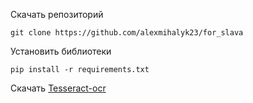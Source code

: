 Скачать репозиторий 

`git clone https://github.com/alexmihalyk23/for_slava`

Установить библиотеки 

`pip install -r requirements.txt`

Скачать [Tesseract-ocr](https://digi.bib.uni-mannheim.de/tesseract/tesseract-ocr-w64-setup-v5.0.0-alpha.20210811.exe)